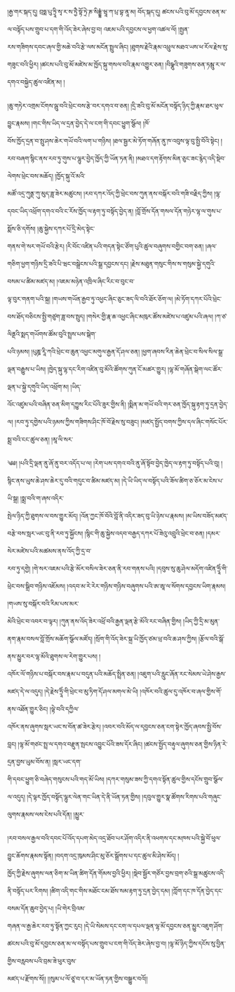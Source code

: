 ﻿  
།རྒྱ་གར་སྐད་དུ། བྲཧྨ་པུ་ཏྲཱི་སྭ་ར་ས་ཏྱཻ་སྟོ་ཏྲེ་ཎ་སིདྡྷཾ་ཝཱ་ཀ་པྲ་བྷ་ནཱ་མ། བོད་སྐད་དུ། ཚངས་པའི་བུ་མོ་དབྱངས་ཅན་མ་ལ་བསྟོད་པས་གྲུབ་པ་དག་གི་འོད་ཟེར་ཞེས་བྱ་བ། འཇམ་པའི་དབྱངས་ལ་ཕྱག་འཚལ་ལོ། །སྤྱན་  
རས་གཟིགས་དབང་ཞལ་གྱི་མཆེ་བའི་རྩེ་ལས་མངོན་སྤྲུལ་ཞིང། །ཐུགས་རྗེའི་རྣམ་འཕྲུལ་མཐའ་ཡས་ཕ་རོལ་རྗེས་སུ་གཟུང་བའི་ཕྱིར། །ཚངས་པའི་བུ་མོ་མཛེས་མ་ཁྱོད་སྐུ་གསལ་བའི་རྣམ་འགྱུར་ཅན། །བིཥྞུའི་གཟུགས་ཅན་ཏམྦུ་ར་ལ་དགའ་བསྐྱེད་ཚུལ་འཛིན་མ། །  
  
།ཆུ་གཏེར་འགྲམ་ངོགས་ལྦུ་བའི་ཕྲེང་བས་རྩེ་བར་དགའ་བ་ཅན། །དྲི་ཟའི་བུ་མོ་མངོན་བསྟོད་ཉིད་ཀྱི་རྣམ་ཐར་ཕུལ་བྱུང་རྣམས། །གང་གིས་ཡིད་ལ་དྲན་བྱེད་དེ་ལ་ངག་གི་དབང་ཕྱུག་སྩོལ། །ཁོ་  
བོས་ཁྱོད་དྲན་བ་སྤུ་ཤས་ཆེར་གཡོ་བའི་ལག་པ་གཉིས། །ཐལ་སྦྱར་མེ་ཏོག་གཞོན་ནུ་ཁ་འབུས་ལྟ་བུ་སྤྱི་བོའི་སྟེང། །རབ་བཞག་སྙིང་ནས་རབ་ཏུ་གུས་པ་ལྷུར་བྱེད་ཁྱོད་ཀྱི་ཡོན་ཏན་ནི། །མཐའ་དག་རྟོགས་མིན་ཅུང་ཟང་རྙེད་འདི་སྡེབ་ལེགས་ཕྲེང་བས་མཆོད། །ཁྱོད་སྐུ་འོ་མའི་  
མཚོ་འདྲ་ཀུནྡ་ཀུ་མུད་ཟླ་ཟེར་མཚུངས། །རབ་དཀར་འོད་ཀྱི་ཕྲེང་བས་ཀུན་ནས་བསྐོར་བའི་གཟི་བརྗིད་ཀྱིས། །ལྷ་དབང་ཡིད་འཕྲོག་དགའ་བའི་ང་རོས་ཁྱོད་ལ་རྟག་ཏུ་བསྟོད་བྱེད་ན། །བློ་གྲོས་དོན་གསལ་དོན་གཉེར་ལྷ་ལ་གུས་པ་སྨོས་ཅི་དགོས། །ཆུ་སྐྱེས་དཀར་པོ་དྲི་མེད་སྟེང་  
གནས་གེ་སར་གཡོ་བའི་རྩེར། །རི་བོང་འཛིན་པའི་གདན་སྟེང་ཙོག་པུའི་ཚུལ་བཞུགས་བགྱིང་བག་ཅན། །ཞལ་གཅིག་ཕྱག་གཉིས་དྲི་ཟའི་པི་ཝང་བསྒྲེངས་པའི་སྒྲ་དབྱངས་དང། །རྗེས་མཐུན་གསུང་གིས་ས་གསུམ་སྐྱེ་དགུའི་བསམ་པ་ཚིམ་མཛད་མ། །འཇམ་མཉེན་འཁྲིལ་ཞིང་རིང་བ་བུང་བ་  
ལྟ་བུར་གནག་པའི་སྐྲ། །གཡས་གཡོན་རྒྱབ་ཏུ་འཕྱང་ཞིང་ཅུང་ཟད་ལི་བའི་ཐོར་ཅོག་ལ། །མེ་ཏོག་དཀར་པོའི་ཕྲེང་བས་ཐོད་བཅིངས་སྤྱི་གཙུག་ཟླ་བས་སྤུད། །གསེར་གྱི་རྣ་ཆ་འཕྱང་ཞིང་མཁུར་ཚོས་མཛེས་པ་འཛུམ་པའི་ཞལ། །ཀ་ཙ་ལིནྡའི་སྨད་གཡོགས་ཚོམ་བུའི་སྤྲས་པས་སྒེག་  
པའི་ཉམས། །པུཎྜ་རཱི་ཀའི་ཕྲེང་བ་ཆུན་འཕྱང་མགུལ་རྒྱན་དོ་ཤལ་ཅན། །ཕྱག་ཞབས་རིན་ཆེན་ཕྲེང་བ་སིལ་སིལ་སྒྲ་ལྡན་བརྒྱུས་པ་ཡིས། །ཁྱེད་སྐུ་ལྷ་དང་རིག་འཛིན་བུ་མོའི་ཚོགས་ཀུན་ངོ་མཚར་གྱུར། །ལྷ་མོ་གཞོན་སྒེག་ལང་ཚོར་ལྡན་པ་སྐྱེ་དགུའི་ཡིད་འཕྲོག་མ། །ཡིད་  
འོང་འཛུམ་པའི་བཞིན་ཅན་མིག་དཀྱུས་རིང་པོའི་ཟུར་གྱིས་ནི། །སྨིན་མ་གཡོ་བའི་གར་ཅན་ཁྱོད་སྐུ་རྟག་ཏུ་དྲན་བྱེད་ལ། །རབ་ཏུ་དགྱེས་པའི་ཉམས་ཀྱིས་གཟིགས་ཤིང་ཁོ་བོ་རྗེས་སུ་བཟུང། །མཛད་སྤྱོད་བགས་ཀྱིས་དལ་ཞིང་གསོང་པོར་སྨྲ་བའི་ངང་ཚུལ་ཅན། །མཱ་ལི་སར་  
  
༄༅། །པའི་དྲི་ལྡན་ནུ་ཞོ་ནུ་བར་འདོད་པ་ལ། །རེག་པས་དགའ་བའི་ནུ་ཞོ་སྟོབ་བྱེད་ཁྱེད་ལ་རྟག་ཏུ་བསྟོད་པའི་བུ། །སྙིང་ནས་ཡུས་ཆེ་ཤས་ཆེར་དུ་བའི་གདུང་བ་ཚིམ་མཛད་མ། །དེ་ཡི་ཡིད་ལ་བསྟོད་པའི་ཟོལ་ཚིག་ཅ་ཅོར་མ་ངེས་པ་ཡི་སྒྲ། །སྨྲ་བའི་ག་ཞས་འདིར་  
སྤེལ་ཉིད་ཀྱི་ཐུགས་ལ་བས་གྱུར་མོད། །འོན་ཀྱང་ཁོ་བོའི་བློ་ནི་འདིར་ཟད་བུ་ཡི་ཉེས་པ་རྣམས། །མ་ཡིས་བཟོད་མཛད་བརྩེ་བས་སླར་ཡང་བུ་ནི་རབ་ཏུ་སྐྱོངས། །སྙིང་གི་ཆུ་སྐྱེས་འདབ་བརྒྱད་དཀར་པོ་ཟེའུ་འབྲུའི་ཕྲེང་བ་ཅན། །དམར་སེར་མཛེས་པའི་མཚམས་ནས་འོད་ཀྱི་དྲ་བ་  
རབ་ཏུ་དགྱེ། །གེ་སར་འཇམ་པའི་རྩེ་མོར་བསིལ་ཟེར་ཅན་ནི་རབ་གནས་པའི། །དབུས་སུ་ཆུ་ཤེལ་མདོག་འཛིན་ཧྲཱིཾ་གི་ཕྲེང་བས་སྒྲིབ་གཉིས་འཇོམས། །འདབ་མ་རེ་རེར་གཉིས་གཉིས་བཞུགས་པའི་ཨ་ཨཱ་ལ་སོགས་དབྱངས་ཡིག་རྣམས། །གཡས་སུ་བསྐོར་བའི་རིམ་པས་མར་  
མེའི་ཕྲེང་བ་འབར་བ་ལྟར། །ཀུན་ནས་འོད་ཟེར་འཕྲོ་བའི་རྒྱན་ལྡན་རྩེ་མོའི་རང་བཞིན་གྱིས། །ཡིད་ཀྱི་དྲི་མ་མུན་ནག་རྣམ་བསལ་བློ་གྲོས་མཆོག་སྩོལ་མཛོད། །སྲོག་གི་འོད་ཟེར་སྐྲ་ཡི་ཁྱོད་ཙམ་ཕྲ་བའི་ཆ་ཤས་ཀྱིས། །རྩོལ་བའི་སྒོ་ནས་མྱུར་བར་ལྷ་མོའི་ཐུགས་ལ་རེག་གྱུར་པས། །  
འཁོར་ལོ་གཉིས་པ་བསྐོར་བས་རྣམ་པ་བདུན་པའི་མཆོད་སྤྲིན་ཅན། །འཇུག་པའི་རླུང་ཞོན་རང་སེམས་ཡེ་ཤེས་རྒྱས་མཛད་དེ་ལ་འདུད། །དེ་རྗེས་ཧྲཱིཾ་གི་ཕྲེང་བ་མུ་ཏིག་དོ་ཤལ་མགལ་མེ་ཡི། །འཁོར་བའི་ཚུལ་དུ་འཁོར་བ་ཞལ་གྱིས་གོ་ནས་འཐོན་གྱུར་ཅིང། །ལྟེ་བའི་དཀྱིལ་  
འཁོར་ནས་ཞུགས་སླར་ཡང་ས་བོན་ཚ་ཟེར་རྩེར། །འབར་བའི་མོད་ལ་དབྱངས་ཅན་ངག་སྟེར་ཁྱོད་ཞབས་སྤྱི་བོས་བླང། །ལྷ་མོ་གཙང་སྤྲ་ལ་དགའ་བརྫུན་སྤངས་འབྱུང་པོའི་ཟས་དོར་ཞིང། །ཚངས་སྤྱོད་བརྟུལ་ཞུགས་ཅན་གྱིས་ཉིན་རེ་དྲན་བྱས་ཡུམ་བོས་ན། །སླར་ཡང་དག་  
གི་དབང་ཕྱུག་ཅི་བཞེད་གསུངས་པའི་གད་མོ་ཡིས། །དཀར་གསུམ་ཟས་ཀྱི་དགའ་སྟོན་ཚུལ་གྱིས་དངོས་གྲུབ་སྩོལ་ལ་འདུད། །དེ་ལྟར་ཁྱོད་བསྟོད་ལྷུར་ལེན་གང་ཡིན་དེ་ནི་ཡོན་ཏན་གྱིས། །དབུལ་གྱུར་སྣ་ཚོགས་རིགས་པའི་གཞུང་ལུགས་རྣམས་ལས་ངེས་པའི་དོན། །མྱུར་  
  
།རབ་བསལ་རྒྱལ་བའི་དབང་པོ་འོད་དཔག་མེད་འདྲ་ཐོབ་པར་ཤོག་འདིར་ནི་འཕགས་དང་མཁས་པའི་སྐྱེ་བོ་ཕུལ་བྱུང་ཆོགས་རྣམས་སྟོན། །བདག་འདྲ་ཁུམས་ཤིང་མུ་ཅོར་སྒྲོགས་པ་དང་ཚུལ་མི་ཤེས་མོད། །  
ཁྱོད་ཀྱི་རྗེས་ཞུགས་ལན་ཅིག་མ་ཡིན་ཚིག་དོན་གོམས་བྱའི་ཕྱིར། །སྡེབ་སྦྱོར་གཙོར་བྱས་བྲག་ཅའི་སྒྲ་མཚུངས་འདི་ནི་བསྟོད་པར་རིགས། །ཚིག་འདི་གང་གིས་མཐོང་ངམ་ཐོས་སམ་རྟག་ཏུ་དྲན་བྱེད་དམ། །ཀློག་དང་ཁ་དོན་བྱེད་དང་བསམ་དོན་ཆུབ་བྱེད་པ། །ཡི་གེར་བྲིའམ་  
གཞན་ལ་རྒྱ་ཆེར་རབ་ཏུ་སྟོན་ཀྱང་རུང། །དེ་ཡི་སེམས་དང་ངག་ལ་དཔལ་ལྡན་ལྷ་མོ་དབྱངས་ཅན་མྱུར་འཇུག་ཤོག་ཚངས་པའི་བུ་མོ་དབྱངས་ཅན་མ་ལ་བསྟོད་པས་གྲུབ་པ་ངག་གི་འོད་ཟེར་ཞེས་བྱ་བ། །ལྷ་མོ་ཉིད་ཀྱིས་དངོས་སུ་བྱིན་གྱིས་བརླབས་པའི་བྲམ་ཟེ་ཕུར་བུས་  
མཛད་པ་རྫོགས་སོ།། །།སུམ་པ་ལོ་ཙཱ་བ་དར་མ་ཡོན་ཏན་གྱིས་བསྒྱུར་བའོ།།  
  
  
